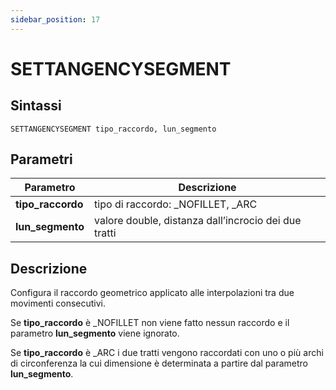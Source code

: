 ```yaml
---
sidebar_position: 17
---
```


# SETTANGENCYSEGMENT

## Sintassi

  ```
SETTANGENCYSEGMENT tipo_raccordo, lun_segmento
  ```

## Parametri
|Parametro               | Descrizione                                                         |                
|------------------------|---------------------------------------------------------------------|            
| **tipo_raccordo**      | tipo di raccordo: _NOFILLET, _ARC                                   |                
| **lun_segmento**       | valore double, distanza dall’incrocio dei due tratti                |


## Descrizione
Configura il raccordo geometrico applicato alle interpolazioni tra due movimenti consecutivi. 

Se **tipo_raccordo** è _NOFILLET non viene fatto nessun raccordo e il parametro **lun_segmento** viene ignorato. 

Se **tipo_raccordo** è _ARC i due tratti vengono raccordati con uno o più archi di circonferenza la cui dimensione è determinata a partire dal parametro **lun_segmento**.